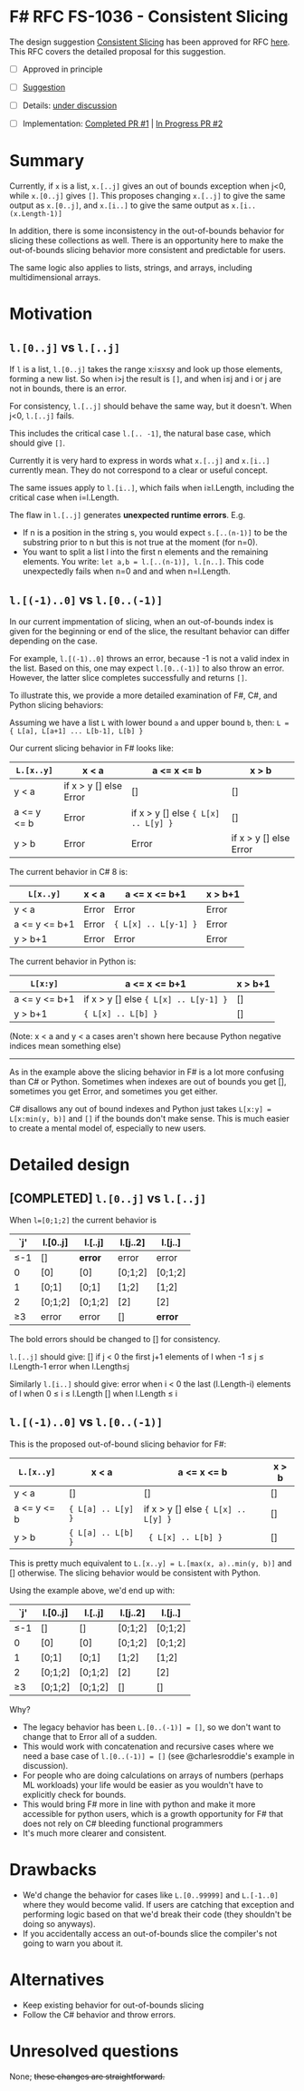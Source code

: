 # F# RFC FS-1036 - Consistent Slicing

The design suggestion [Consistent Slicing](https://github.com/Microsoft/visualfsharp/issues/2643) has been approved for RFC [here](https://github.com/Microsoft/visualfsharp/issues/3474).
This RFC covers the detailed proposal for this suggestion.

* [ ] Approved in principle
* [ ] [Suggestion](https://github.com/Microsoft/visualfsharp/issues/2643)
* [ ] Details: [under discussion](https://github.com/fsharp/fslang-design/issues/217)
* [ ] Implementation: [Completed PR #1](https://github.com/Microsoft/visualfsharp/pull/3475) | [In Progress PR #2](https://github.com/dotnet/fsharp/pull/7541)


# Summary
[summary]: #summary
Currently, if `x` is a list, `x.[..j]` gives an out of bounds exception when j<0, while `x.[0..j]` gives `[]`.
This proposes changing `x.[..j]` to give the same output as `x.[0..j]`, and `x.[i..]` to give the same output as `x.[i..(x.Length-1)]`

In addition, there is some inconsistency in the out-of-bounds behavior for slicing these collections as well. There is an opportunity here to make the out-of-bounds slicing behavior more consistent and predictable for users.

The same logic also applies to lists, strings, and arrays, including multidimensional arrays.


# Motivation
[motivation]: #motivation


## `l.[0..j]` vs `l.[..j]`
If `l` is a list, `l.[0..j]` takes the range x:i≤x≤y and look up those elements, forming a new list. So when i>j the result is `[]`, and when i≤j and i or j are not in bounds, there is an error.

For consistency, `l.[..j]` should behave the same way, but it doesn't. When j<0, `l.[..j]` fails.

This includes the critical case `l.[.. -1]`, the natural base case, which should give `[]`.

Currently it is very hard to express in words what `x.[..j]` and `x.[i..]` currently mean. They do not correspond to a clear or useful concept.

The same issues apply to `l.[i..]`, which fails when i≥l.Length, including the critical case when i=l.Length.

The flaw in `l.[..j]` generates **unexpected runtime errors**. E.g.

- If n is a position in the string s, you would expect `s.[..(n-1)]` to be the substring prior to n but this is not true at the moment (for n=0).
- You want to split a list l into the first n elements and the remaining elements. You write: `let a,b = l.[..(n-1)], l.[n..]`. This code unexpectedly fails when n=0 and and when n=l.Length.

## `l.[(-1)..0]` vs `l.[0..(-1)]`

In our current impmentation of slicing, when an out-of-bounds index is given for the beginning or end of the slice, the resultant behavior can differ depending on the case.

For example, `l.[(-1)..0]` throws an error, because -1 is not a valid index in the list. Based on this, one may expect `l.[0..(-1)]` to also throw an error. However, the latter slice completes successfully and returns `[]`.

To illustrate this, we provide a more detailed examination of F#, C#, and Python slicing behaviors:


Assuming we have a list `L` with lower bound `a` and upper bound `b`, then:
`L = { L[a], L[a+1] ... L[b-1], L[b] } `

Our current slicing behavior in F# looks like:

`L.[x..y]` | x < a | a <= x <= b | x > b
--------|-------|---------------|-------
y < a | if x > y [] else Error | [] | []
a <= y <= b | Error | if x > y [] else `{ L[x] .. L[y] }` | []
y > b | Error | Error | if x > y [] else Error


The current behavior in C# 8 is:

`L[x..y]` | x < a | a <= x <= b+1 | x > b+1
-------|--------|------------------|------
y < a |  Error | Error | Error
a <= y <= b+1 | Error | `{ L[x] .. L[y-1] }` | Error
y > b+1 | Error | Error | Error

The current behavior in Python is:

`L[x:y]`  | a <= x <= b+1 | x > b+1
-----------------|------------------|------
a <= y <= b+1 | if x > y [] else `{ L[x] .. L[y-1] }` | []
y > b+1 |  `{ L[x] .. L[b] }` | []

(Note: x < a and y < a cases aren't shown here because Python negative indices mean something else)

---

As in the example above the slicing behavior in F# is a lot more confusing than C# or Python. Sometimes when indexes are out of bounds you get [], sometimes you get Error, and sometimes you get either. 

C# disallows any out of bound indexes and Python just takes `L[x:y] = L[x:min(y, b)]` and `[]` if the bounds don't make sense. This is much easier to create a mental model of, especially to new users.

# Detailed design
[design]: #detailed-design

## [COMPLETED] `l.[0..j]` vs `l.[..j]`

When `l=[0;1;2]` the current behavior is 

| `j'           | l.[0..j]      | l.[..j] | l.[j..2]  | l.[j..] |
| ------------- | ------------- | ------- | ------    | ------- |
| ≤-1           | []            | **error** | error     | error   |
| 0             | [0]           | [0]     | [0;1;2]   | [0;1;2] |
| 1             | [0;1]         | [0;1]   | [1;2]     | [1;2]   |
| 2             | [0;1;2]       | [0;1;2] | [2]       | [2]     |
| ≥3            | error         | error   | []        | **error** |

The bold errors should be changed to [] for consistency.

`l.[..j]` should give:
[] if j < 0
the first j+1 elements of l when -1 ≤ j ≤ l.Length-1
error when l.Length≤j

Similarly `l.[i..]` should give:
error when i < 0
the last (l.Length-i) elements of l when 0 ≤ i ≤ l.Length
[] when l.Length ≤ i

## `l.[(-1)..0]` vs `l.[0..(-1)]`

This is the proposed out-of-bound slicing behavior for F#:

`L.[x..y]` | x < a | a <= x <= b | x > b
--------|-------|---------------|-------
y < a | [] | [] | []
a <= y <= b |  `{ L[a] .. L[y] }` |  if x > y [] else `{ L[x] .. L[y] }` | []
y > b | ` { L[a] .. L[b] } ` | ` { L[x] .. L[b] }` | []

This is pretty much equivalent to `L.[x..y] = L.[max(x, a)..min(y, b)]` and [] otherwise. The slicing behavior would be consistent with Python.

Using the example above, we'd end up with:


| `j'           | l.[0..j]      | l.[..j] | l.[j..2]  | l.[j..] |
| ------------- | ------------- | ------- | ------    | ------- |
| ≤-1           | []            | []     | [0;1;2]     | [0;1;2]   |
| 0             | [0]           | [0]     | [0;1;2]   | [0;1;2] |
| 1             | [0;1]         | [0;1]   | [1;2]     | [1;2]   |
| 2             | [0;1;2]       | [0;1;2] | [2]       | [2]     |
| ≥3            | [0;1;2]         | [0;1;2]   | []        | [] |

Why?
- The legacy behavior has been `L.[0..(-1)] = []`, so we don't want to change that to Error all of a sudden. 
- This would work with concatenation and recursive cases where we need a base case of `l.[0..(-1)] = []` (see @charlesroddie's example in discussion).
- For people who are doing calculations on arrays of numbers (perhaps ML workloads) your life would be easier as you wouldn't have to explicitly check for bounds.
- This would bring F# more in line with python and make it more accessible for python users, which is a growth opportunity for F# that does not rely on C# bleeding functional programmers
- It's much more clearer and consistent.

# Drawbacks
[drawbacks]: #drawbacks

- We'd change the behavior for cases like `L.[0..99999]` and `L.[-1..0]` where they would become valid. If users are catching that exception and performing logic based on that we'd break their code (they shouldn't be doing so anyways). 
- If you accidentally access an out-of-bounds slice the compiler's not going to warn you about it.

# Alternatives
[alternatives]: #alternatives

- Keep existing behavior for out-of-bounds slicing
- Follow the C# behavior and throw errors.

# Unresolved questions
[unresolved]: #unresolved-questions

None; ~~these changes are straightforward.~~
